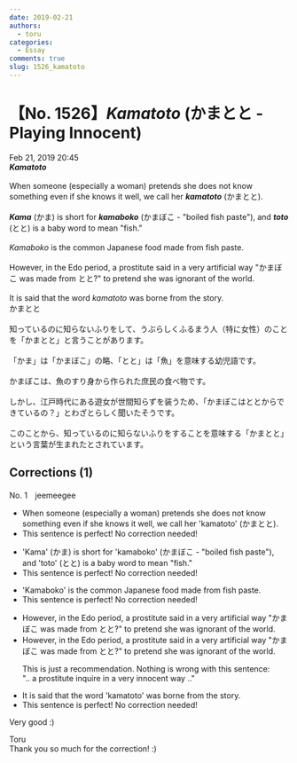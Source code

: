 ```yaml
---
date: 2019-02-21
authors:
  - toru
categories:
  - Essay
comments: true
slug: 1526_kamatoto
---
```


# 【No. 1526】<strong><em>Kamatoto</strong></em> (かまとと - Playing Innocent)
<div class="date">Feb 21, 2019 20:45</div>
<div id="post"><div id="body_show_ori">
<strong><em>Kamatoto</strong></em><br/><br/>When someone (especially a woman) pretends she does not know something even if she knows it well, we call her <strong><em>kamatoto</em></strong> (かまとと).<br/><br/><strong><em>Kama</em></strong> (かま) is short for <strong><em>kamaboko</em></strong> (かまぼこ - "boiled fish paste"), and <strong><em>toto</em></strong> (とと) is a baby word to mean "fish."<br/><br/><em>Kamaboko</em> is the common Japanese food made from fish paste.<br/><br/>However, in the Edo period, a prostitute said in a very artificial way "かまぼこ was made from とと?" to pretend she was ignorant of the world.<br/><br/>It is said that the word <em>kamatoto</em> was borne from the story.
</div></div>

<!-- more -->

<div id="post_ja"><div id="body_show_mo">
かまとと<br/><br/>知っているのに知らないふりをして、うぶらしくふるまう人（特に女性）のことを「かまとと」と言うことがあります。<br/><br/>「かま」は「かまぼこ」の略、「とと」は「魚」を意味する幼児語です。<br/><br/>かまぼこは、魚のすり身から作られた庶民の食べ物です。<br/><br/>しかし、江戸時代にある遊女が世間知らずを装うため、「かまぼこはととからできているの？」とわざとらしく聞いたそうです。<br/><br/>このことから、知っているのに知らないふりをすることを意味する「かまとと」という言葉が生まれたとされています。
</div></div>

## Corrections (1)
<div id="block"><div class="first_name"> No. 1　<span class="just_name">jeemeegee</span></div><div id="block2">
<ul class="correction_field">
<li class="incorrect">When someone (especially a woman) pretends she does not know something even if she knows it well, we call her 'kamatoto' (かまとと).</li>
<li class="corrected perfect">This sentence is perfect! No correction needed!</li>
</ul>
<ul class="correction_field">
<li class="incorrect">'Kama' (かま) is short for 'kamaboko' (かまぼこ - "boiled fish paste"), and 'toto' (とと) is a baby word to mean "fish."</li>
<li class="corrected perfect">This sentence is perfect! No correction needed!</li>
</ul>
<ul class="correction_field">
<li class="incorrect">'Kamaboko' is the common Japanese food made from fish paste.</li>
<li class="corrected perfect">This sentence is perfect! No correction needed!</li>
</ul>
<ul class="correction_field">
<li class="incorrect">However, in the Edo period, a prostitute said in a very artificial way "かまぼこ was made from とと?" to pretend she was ignorant of the world.</li>
<li class="corrected correct">
However, in the Edo period, a prostitute <span class="f_gray">said </span>in a very <span class="f_gray">artificial</span> way "かまぼこ was made from とと?" to pretend she was ignorant of the world.
<p class="correction_comment">This is just a recommendation. Nothing is wrong with this sentence:<br/>".. a prostitute inquire in a very innocent way .."</p>
</li>
</ul>
<ul class="correction_field">
<li class="incorrect">It is said that the word 'kamatoto' was borne from the story.</li>
<li class="corrected perfect">This sentence is perfect! No correction needed!</li>
</ul>
<p class="comment_small">
 Very good :)
</p>

</div><div class="name"><span class="just_name">Toru</span><br>
Thank you so much for the correction! :)
</div>
</div>

